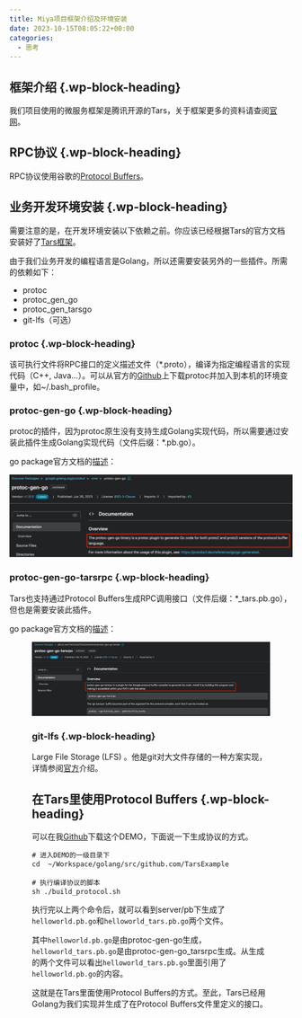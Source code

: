 ```yaml
---
title: Miya项目框架介绍及环境安装
date: 2023-10-15T08:05:22+00:00
categories:
  - 思考
---
```


## <span class="ez-toc-section" id="%E6%A1%86%E6%9E%B6%E4%BB%8B%E7%BB%8D"></span>框架介绍<span class="ez-toc-section-end"></span> {.wp-block-heading}

我们项目使用的微服务框架是腾讯开源的Tars，关于框架更多的资料请查阅[官网][1]。

## <span class="ez-toc-section" id="RPC%E5%8D%8F%E8%AE%AE"></span>RPC协议<span class="ez-toc-section-end"></span> {.wp-block-heading}

RPC协议使用谷歌的[Protocol Buffers][2]。

## <span class="ez-toc-section" id="%E4%B8%9A%E5%8A%A1%E5%BC%80%E5%8F%91%E7%8E%AF%E5%A2%83%E5%AE%89%E8%A3%85"></span>业务开发环境安装<span class="ez-toc-section-end"></span> {.wp-block-heading}

需要注意的是，在开发环境安装以下依赖之前。你应该已经根据Tars的官方文档安装好了[Tars框架][3]。

由于我们业务开发的编程语言是Golang，所以还需要安装另外的一些插件。所需的依赖如下：

  * protoc
  * protoc\_gen\_go
  * protoc\_gen\_tarsgo
  * git-lfs（可选）

### <span class="ez-toc-section" id="protoc"></span>protoc<span class="ez-toc-section-end"></span> {.wp-block-heading}

该可执行文件将RPC接口的定义描述文件（*.proto），编译为指定编程语言的实现代码（C++, Java&#8230;）。可以从官方的[Github][4]上下载protoc并加入到本机的环境变量中，如~/.bash_profile。

### <span class="ez-toc-section" id="protoc-gen-go"></span>protoc-gen-go<span class="ez-toc-section-end"></span> {.wp-block-heading}

protoc的插件，因为protoc原生没有支持生成Golang实现代码，所以需要通过安装此插件生成Golang实现代码（文件后缀：*.pb.go）。

go package官方文档的[描述][5]：

![](image.png)

### <span class="ez-toc-section" id="protoc-gen-go-tarsrpc"></span>protoc-gen-go-tarsrpc<span class="ez-toc-section-end"></span> {.wp-block-heading}

Tars也支持通过Protocol Buffers生成RPC调用接口（文件后缀：*_tars.pb.go），但也是需要安装此插件。

go package官方文档的[描述][6]：<figure class="wp-block-image size-large">

![image.png](image-1.png)

### <span class="ez-toc-section" id="git-lfs"></span>git-lfs<span class="ez-toc-section-end"></span> {.wp-block-heading}

Large File Storage (LFS) 。他是git对大文件存储的一种方案实现，详情参阅[官方][7]介绍。

## <span class="ez-toc-section" id="%E5%9C%A8Tars%E9%87%8C%E4%BD%BF%E7%94%A8Protocol_Buffers"></span>在Tars里使用Protocol Buffers<span class="ez-toc-section-end"></span> {.wp-block-heading}

可以在我[Github][8]下载这个DEMO，下面说一下生成协议的方式。

<pre class="wp-block-code"><code lang="bash" class="language-bash"># 进入DEMO的一级目录下
cd  ~/Workspace/golang/src/github.com/TarsExample

# 执行编译协议的脚本
sh ./build_protocol.sh</code></pre>

执行完以上两个命令后，就可以看到server/pb下生成了`helloworld.pb.go`和`helloworld_tars.pb.go`两个文件。

其中`helloworld.pb.go`是由protoc-gen-go生成，`helloworld_tars.pb.go`是由protoc-gen-go_tarsrpc生成。从生成的两个文件可以看出`helloworld_tars.pb.go`里面引用了`helloworld.pb.go`的内容。

这就是在Tars里面使用Protocol Buffers的方式。至此，Tars已经用Golang为我们实现并生成了在Protocol Buffers文件里定义的接口。

 [1]: https://tarscloud.org
 [2]: https://protobuf.dev
 [3]: https://doc.tarsyun.com/#//installation/README.md
 [4]: https://github.com/protocolbuffers/protobuf/releases
 [5]: https://pkg.go.dev/google.golang.org/protobuf/cmd/protoc-gen-go
 [6]: https://pkg.go.dev/github.com/TarsCloud/TarsGo/tars/tools/protoc-gen-go-tarsrpc
 [7]: https://git-lfs.com
 [8]: https://github.com/RobinLG/TarsExample